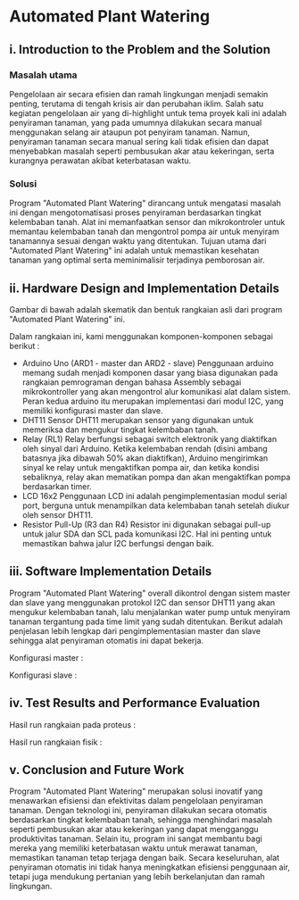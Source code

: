# Automated Plant Watering

## i. Introduction to the Problem and the Solution

### Masalah utama
Pengelolaan air secara efisien dan ramah lingkungan menjadi semakin penting, terutama di tengah krisis air dan perubahan iklim. Salah satu kegiatan pengelolaan air yang di-highlight untuk tema proyek kali ini adalah penyiraman tanaman, yang pada umumnya dilakukan secara manual menggunakan selang air ataupun pot penyiram tanaman. Namun, penyiraman tanaman secara manual sering kali tidak efisien dan dapat menyebabkan masalah seperti pembusukan akar atau kekeringan, serta kurangnya perawatan akibat keterbatasan waktu.

### Solusi
Program "Automated Plant Watering" dirancang untuk mengatasi masalah ini dengan mengotomatisasi proses penyiraman berdasarkan tingkat kelembaban tanah. Alat ini memanfaatkan sensor dan mikrokontroler untuk memantau kelembaban tanah dan mengontrol pompa air untuk menyiram tanamannya sesuai dengan waktu yang ditentukan. Tujuan utama dari "Automated Plant Watering" ini adalah untuk memastikan kesehatan tanaman yang optimal serta meminimalisir terjadinya pemborosan air.

## ii. Hardware Design and Implementation Details
Gambar di bawah adalah skematik dan bentuk rangkaian asli dari program "Automated Plant Watering" ini.

Dalam rangkaian ini, kami menggunakan komponen-komponen sebagai berikut :
- Arduino Uno (ARD1 - master dan ARD2 - slave)
  Penggunaan arduino memang sudah menjadi komponen dasar yang biasa digunakan pada rangkaian      pemrograman dengan bahasa Assembly sebagai mikrokontroller yang akan mengontrol alur            komunikasi alat dalam sistem. Peran kedua arduino itu merupakan implementasi dari modul I2C,    yang memiliki konfigurasi master dan slave.
- DHT11
  Sensor DHT11 merupakan sensor yang digunakan untuk memeriksa dan mengukur tingkat kelembaban    tanah.
- Relay (RL1)
  Relay berfungsi sebagai switch elektronik yang diaktifkan oleh sinyal dari Arduino. Ketika      kelembaban rendah (disini ambang batasnya jika dibawah 50% akan diaktifkan), Arduino            mengirimkan sinyal ke relay untuk mengaktifkan pompa air, dan ketika kondisi sebaliknya,        relay akan mematikan pompa dan akan mengaktifkan pompa berdasarkan timer.
- LCD 16x2
  Penggunaan LCD ini adalah pengimplementasian modul serial port, berguna untuk menampilkan       data kelembaban tanah setelah diukur oleh sensor DHT11. 
- Resistor Pull-Up (R3 dan R4)
  Resistor ini digunakan sebagai pull-up untuk jalur SDA dan SCL pada komunikasi I2C. Hal ini     penting untuk memastikan bahwa jalur I2C berfungsi dengan baik.

## iii. Software Implementation Details
Program "Automated Plant Watering" overall dikontrol dengan sistem master dan slave yang menggunakan protokol I2C dan sensor DHT11 yang akan mengukur kelembaban tanah, lalu menjalankan water pump untuk menyiram tanaman tergantung pada time limit yang sudah ditentukan. Berikut adalah penjelasan lebih lengkap dari pengimplementasian master dan slave sehingga alat penyiraman otomatis ini dapat bekerja.

Konfigurasi master :

Konfigurasi slave :


## iv. Test Results and Performance Evaluation
Hasil run rangkaian pada proteus :

Hasil run rangkaian fisik :

## v. Conclusion and Future Work
Program "Automated Plant Watering" merupakan solusi inovatif yang menawarkan efisiensi dan efektivitas dalam pengelolaan penyiraman tanaman. Dengan teknologi ini, penyiraman dilakukan secara otomatis berdasarkan tingkat kelembaban tanah, sehingga menghindari masalah seperti pembusukan akar atau kekeringan yang dapat mengganggu produktivitas tanaman. Selain itu, program ini sangat membantu bagi mereka yang memiliki keterbatasan waktu untuk merawat tanaman, memastikan tanaman tetap terjaga dengan baik. Secara keseluruhan, alat penyiraman otomatis ini tidak hanya meningkatkan efisiensi penggunaan air, tetapi juga mendukung pertanian yang lebih berkelanjutan dan ramah lingkungan.
